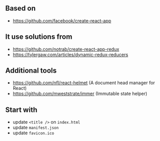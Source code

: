 ## Based on
- https://github.com/facebook/create-react-app

## It use solutions from
- https://github.com/notrab/create-react-app-redux
- https://tylergaw.com/articles/dynamic-redux-reducers

## Additional tools
- https://github.com/nfl/react-helmet (A document head manager for React)
- https://github.com/mweststrate/immer (Immutable state helper)

## Start with

- update `<title />` on `index.html`
- update `manifest.json`
- update `favicon.ico`

